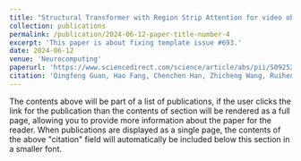 ```yaml
---
title: "Structural Transformer with Region Strip Attention for video object segmentation"
collection: publications
permalink: /publication/2024-06-12-paper-title-number-4
excerpt: 'This paper is about fixing template issue #693.'
date: 2024-06-12
venue: 'Neurocomputing'
paperurl: 'https://www.sciencedirect.com/science/article/abs/pii/S0925231224008476'
citation: 'Qingfeng Guan, Hao Fang, Chenchen Han, Zhicheng Wang, Ruiheng Zhang, Yitian Zhang, Xiankai Lu. Structural Transformer with Region Strip Attention for Video Object Segmentation. Neurocomputing, 2024: 128076.'
---
```


The contents above will be part of a list of publications, if the user clicks the link for the publication than the contents of section will be rendered as a full page, allowing you to provide more information about the paper for the reader. When publications are displayed as a single page, the contents of the above "citation" field will automatically be included below this section in a smaller font.
